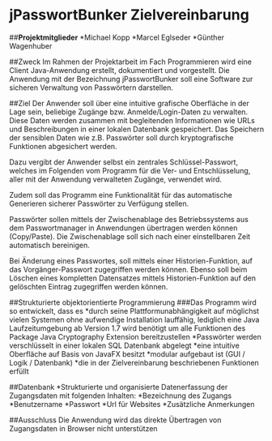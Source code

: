 # jPasswortBunker Zielvereinbarung

##**Projektmitglieder**
*Michael Kopp
*Marcel Eglseder
*Günther Wagenhuber

##Zweck
Im Rahmen der Projektarbeit im Fach Programmieren wird eine Client Java-Anwendung erstellt, dokumentiert und vorgestellt. Die Anwendung mit der Bezeichnung jPasswortBunker soll eine Software zur sicheren Verwaltung von Passwörtern darstellen.

##Ziel
Der Anwender soll über eine intuitive grafische Oberfläche in der Lage sein, beliebige Zugänge bzw. Anmelde/Login-Daten zu verwalten. Diese Daten werden zusammen mit begleitenden Informationen wie URLs und Beschreibungen in einer lokalen Datenbank gespeichert. 
Das Speichern der sensiblen Daten wie z.B. Passwörter soll durch kryptografische Funktionen abgesichert werden.

Dazu vergibt der Anwender selbst ein zentrales Schlüssel-Passwort, welches im Folgenden vom Programm für die Ver- und Entschlüsselung, aller mit der Anwendung verwalteten Zugänge, verwendet wird. 

Zudem soll das Programm eine Funktionalität für das automatische Generieren sicherer Passwörter zu Verfügung stellen.

Passwörter sollen mittels der Zwischenablage des Betriebssystems aus dem Passwortmanager in Anwendungen übertragen werden können (Copy/Paste). Die Zwischenablage soll sich nach einer einstellbaren Zeit automatisch bereinigen.

Bei Änderung eines Passwortes, soll mittels einer Historien-Funktion, auf das Vorgänger-Passwort zugegriffen werden können. Ebenso soll beim Löschen eines kompletten Datensatzes mittels Historien-Funktion auf den gelöschten Eintrag zugegriffen werden können.

##Strukturierte objektorientierte Programmierung
###Das Programm wird so entwickelt, dass es
*durch seine Plattformunabhängigkeit auf möglichst vielen Systemen ohne aufwendige Installation lauffähig, lediglich eine Java Laufzeitumgebung  ab Version 1.7 wird benötigt um alle Funktionen des Package Java Cryptography Extension bereitzustellen
*Passwörter werden verschlüsselt in einer lokalen SQL Datenbank abgelegt
*eine intuitive Oberfläche auf Basis von JavaFX besitzt
*modular aufgebaut ist (GUI / Logik / Datenbank)
*die in der Zielvereinbarung beschriebenen Funktionen erfüllt

##Datenbank
*Strukturierte und organisierte Datenerfassung der Zugangsdaten mit folgenden Inhalten:
*Bezeichnung des Zugangs
*Benutzername
*Passwort
*Url für Websites
*Zusätzliche Anmerkungen

##Ausschluss
Die Anwendung wird das direkte Übertragen von Zugangsdaten in Browser nicht unterstützen
